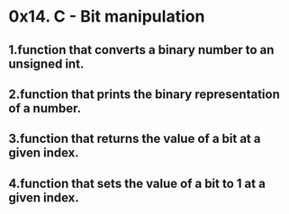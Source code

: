 # 0x14. C - Bit manipulation
## 1.function that converts a binary number to an unsigned int.
## 2.function that prints the binary representation of a number.
## 3.function that returns the value of a bit at a given index.
## 4.function that sets the value of a bit to 1 at a given index.

